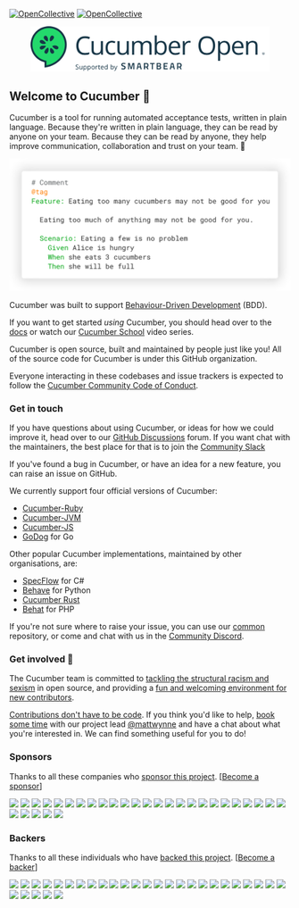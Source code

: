 [![OpenCollective](https://opencollective.com/cucumber/backers/badge.svg)](https://opencollective.com/cucumber)
[![OpenCollective](https://opencollective.com/cucumber/sponsors/badge.svg)](https://opencollective.com/cucumber)

<p align="center">
  <img src="https://github.com/cucumber/cucumber-ruby/raw/main/docs/img/cucumber-open-logo.png" alt="Cucumber Open - Supported by Smartbear" width="428" />
</p>

## Welcome to Cucumber 👋

Cucumber is a tool for running automated acceptance tests, written in plain language. Because they're written in plain language, they can be read by anyone on your team. Because they can be read by anyone, they help improve communication, collaboration and trust on your team. 💖

![Gherkin example](https://github.com/cucumber/cucumber-ruby/raw/main/docs/img/gherkin-example.png)

Cucumber was built to support [Behaviour-Driven Development](https://cucumber.io/docs/bdd/) (BDD).

If you want to get started _using_ Cucumber, you should head over to the [docs](https://cucumber.io/docs/installation/) or watch our [Cucumber School](https://school.cucumber.io) video series.

Cucumber is open source, built and maintained by people just like you! All of the source code for Cucumber is under this GitHub organization.

Everyone interacting in these codebases and issue trackers is expected to follow the [Cucumber Community Code of Conduct](https://cucumber.io/conduct).

### Get in touch

If you have questions about using Cucumber, or ideas for how we could improve it, head over to our [GitHub Discussions](https://github.com/orgs/cucumber/discussions) forum. If you want chat with the maintainers, the best place for that is to join the [Community Slack](https://cucumber.io/community#slack)

If you've found a bug in Cucumber, or have an idea for a new feature, you can raise an issue on GitHub.

We currently support four official versions of Cucumber:

* [Cucumber-Ruby](https://github.com/cucumber/cucumber-ruby)
* [Cucumber-JVM](https://github.com/cucumber/cucumber-jvm)
* [Cucumber-JS](https://github.com/cucumber/cucumber-js)
* [GoDog](https://github.com/cucumber/godog) for Go

Other popular Cucumber implementations, maintained by other organisations, are:

* [SpecFlow](https://github.com/SpecFlowOSS/SpecFlow) for C#
* [Behave](https://github.com/behave/behave) for Python
* [Cucumber Rust](https://github.com/cucumber-rs/cucumber)
* [Behat](https://docs.behat.org/en/latest/) for PHP

If you're not sure where to raise your issue, you can use our [common](https://github.com/cucumber/common) repository, or 
come and chat with us in the [Community Discord](https://cucumber.io/community#discord).

### Get involved 🌈

The Cucumber team is committed to [tackling the structural racism and sexism](https://cucumber.io/blog/open-source/tackling-structural-racism-(and-sexism)-in-open-so/) 
in open source, and providing a [fun and welcoming environment for new contributors](https://cucumber.io/docs/community/new-contributors/).

[Contributions don't have to be code](https://vimeo.com/338591264). If you think you'd like to help, [book some time](https://calendly.com/mattwynne) with our project lead [@mattwynne](https://github.com/mattwynne) and
have a chat about what you're interested in. We can find something useful for you to do!

### Sponsors

Thanks to all these companies who [sponsor this project](https://opencollective.com/cucumber). [[Become a sponsor](https://opencollective.com/cucumber#sponsor)]

<a href="https://opencollective.com/cucumber/sponsor/0/website" target="_blank"><img src="https://opencollective.com/cucumber/sponsor/0/avatar.svg"></a>
<a href="https://opencollective.com/cucumber/sponsor/1/website" target="_blank"><img src="https://opencollective.com/cucumber/sponsor/1/avatar.svg"></a>
<a href="https://opencollective.com/cucumber/sponsor/2/website" target="_blank"><img src="https://opencollective.com/cucumber/sponsor/2/avatar.svg"></a>
<a href="https://opencollective.com/cucumber/sponsor/3/website" target="_blank"><img src="https://opencollective.com/cucumber/sponsor/3/avatar.svg"></a>
<a href="https://opencollective.com/cucumber/sponsor/4/website" target="_blank"><img src="https://opencollective.com/cucumber/sponsor/4/avatar.svg"></a>
<a href="https://opencollective.com/cucumber/sponsor/5/website" target="_blank"><img src="https://opencollective.com/cucumber/sponsor/5/avatar.svg"></a>
<a href="https://opencollective.com/cucumber/sponsor/6/website" target="_blank"><img src="https://opencollective.com/cucumber/sponsor/6/avatar.svg"></a>
<a href="https://opencollective.com/cucumber/sponsor/7/website" target="_blank"><img src="https://opencollective.com/cucumber/sponsor/7/avatar.svg"></a>
<a href="https://opencollective.com/cucumber/sponsor/8/website" target="_blank"><img src="https://opencollective.com/cucumber/sponsor/8/avatar.svg"></a>
<a href="https://opencollective.com/cucumber/sponsor/9/website" target="_blank"><img src="https://opencollective.com/cucumber/sponsor/9/avatar.svg"></a>
<a href="https://opencollective.com/cucumber/sponsor/10/website" target="_blank"><img src="https://opencollective.com/cucumber/sponsor/10/avatar.svg"></a>
<a href="https://opencollective.com/cucumber/sponsor/11/website" target="_blank"><img src="https://opencollective.com/cucumber/sponsor/11/avatar.svg"></a>
<a href="https://opencollective.com/cucumber/sponsor/12/website" target="_blank"><img src="https://opencollective.com/cucumber/sponsor/12/avatar.svg"></a>
<a href="https://opencollective.com/cucumber/sponsor/13/website" target="_blank"><img src="https://opencollective.com/cucumber/sponsor/13/avatar.svg"></a>
<a href="https://opencollective.com/cucumber/sponsor/14/website" target="_blank"><img src="https://opencollective.com/cucumber/sponsor/14/avatar.svg"></a>
<a href="https://opencollective.com/cucumber/sponsor/15/website" target="_blank"><img src="https://opencollective.com/cucumber/sponsor/15/avatar.svg"></a>
<a href="https://opencollective.com/cucumber/sponsor/16/website" target="_blank"><img src="https://opencollective.com/cucumber/sponsor/16/avatar.svg"></a>
<a href="https://opencollective.com/cucumber/sponsor/17/website" target="_blank"><img src="https://opencollective.com/cucumber/sponsor/17/avatar.svg"></a>
<a href="https://opencollective.com/cucumber/sponsor/18/website" target="_blank"><img src="https://opencollective.com/cucumber/sponsor/18/avatar.svg"></a>
<a href="https://opencollective.com/cucumber/sponsor/19/website" target="_blank"><img src="https://opencollective.com/cucumber/sponsor/19/avatar.svg"></a>
<a href="https://opencollective.com/cucumber/sponsor/20/website" target="_blank"><img src="https://opencollective.com/cucumber/sponsor/20/avatar.svg"></a>
<a href="https://opencollective.com/cucumber/sponsor/21/website" target="_blank"><img src="https://opencollective.com/cucumber/sponsor/21/avatar.svg"></a>
<a href="https://opencollective.com/cucumber/sponsor/22/website" target="_blank"><img src="https://opencollective.com/cucumber/sponsor/22/avatar.svg"></a>
<a href="https://opencollective.com/cucumber/sponsor/23/website" target="_blank"><img src="https://opencollective.com/cucumber/sponsor/23/avatar.svg"></a>
<a href="https://opencollective.com/cucumber/sponsor/24/website" target="_blank"><img src="https://opencollective.com/cucumber/sponsor/24/avatar.svg"></a>
<a href="https://opencollective.com/cucumber/sponsor/25/website" target="_blank"><img src="https://opencollective.com/cucumber/sponsor/25/avatar.svg"></a>
<a href="https://opencollective.com/cucumber/sponsor/26/website" target="_blank"><img src="https://opencollective.com/cucumber/sponsor/26/avatar.svg"></a>
<a href="https://opencollective.com/cucumber/sponsor/27/website" target="_blank"><img src="https://opencollective.com/cucumber/sponsor/27/avatar.svg"></a>
<a href="https://opencollective.com/cucumber/sponsor/28/website" target="_blank"><img src="https://opencollective.com/cucumber/sponsor/28/avatar.svg"></a>
<a href="https://opencollective.com/cucumber/sponsor/29/website" target="_blank"><img src="https://opencollective.com/cucumber/sponsor/29/avatar.svg"></a>

### Backers

Thanks to all these individuals who have [backed this project](https://opencollective.com/cucumber). [[Become a backer](https://opencollective.com/cucumber#backer)]

<a href="https://opencollective.com/cucumber/backer/0/website" target="_blank"><img src="https://opencollective.com/cucumber/backer/0/avatar.svg"></a>
<a href="https://opencollective.com/cucumber/backer/1/website" target="_blank"><img src="https://opencollective.com/cucumber/backer/1/avatar.svg"></a>
<a href="https://opencollective.com/cucumber/backer/2/website" target="_blank"><img src="https://opencollective.com/cucumber/backer/2/avatar.svg"></a>
<a href="https://opencollective.com/cucumber/backer/3/website" target="_blank"><img src="https://opencollective.com/cucumber/backer/3/avatar.svg"></a>
<a href="https://opencollective.com/cucumber/backer/4/website" target="_blank"><img src="https://opencollective.com/cucumber/backer/4/avatar.svg"></a>
<a href="https://opencollective.com/cucumber/backer/5/website" target="_blank"><img src="https://opencollective.com/cucumber/backer/5/avatar.svg"></a>
<a href="https://opencollective.com/cucumber/backer/6/website" target="_blank"><img src="https://opencollective.com/cucumber/backer/6/avatar.svg"></a>
<a href="https://opencollective.com/cucumber/backer/7/website" target="_blank"><img src="https://opencollective.com/cucumber/backer/7/avatar.svg"></a>
<a href="https://opencollective.com/cucumber/backer/8/website" target="_blank"><img src="https://opencollective.com/cucumber/backer/8/avatar.svg"></a>
<a href="https://opencollective.com/cucumber/backer/9/website" target="_blank"><img src="https://opencollective.com/cucumber/backer/9/avatar.svg"></a>
<a href="https://opencollective.com/cucumber/backer/10/website" target="_blank"><img src="https://opencollective.com/cucumber/backer/10/avatar.svg"></a>
<a href="https://opencollective.com/cucumber/backer/11/website" target="_blank"><img src="https://opencollective.com/cucumber/backer/11/avatar.svg"></a>
<a href="https://opencollective.com/cucumber/backer/12/website" target="_blank"><img src="https://opencollective.com/cucumber/backer/12/avatar.svg"></a>
<a href="https://opencollective.com/cucumber/backer/13/website" target="_blank"><img src="https://opencollective.com/cucumber/backer/13/avatar.svg"></a>
<a href="https://opencollective.com/cucumber/backer/14/website" target="_blank"><img src="https://opencollective.com/cucumber/backer/14/avatar.svg"></a>
<a href="https://opencollective.com/cucumber/backer/15/website" target="_blank"><img src="https://opencollective.com/cucumber/backer/15/avatar.svg"></a>
<a href="https://opencollective.com/cucumber/backer/16/website" target="_blank"><img src="https://opencollective.com/cucumber/backer/16/avatar.svg"></a>
<a href="https://opencollective.com/cucumber/backer/17/website" target="_blank"><img src="https://opencollective.com/cucumber/backer/17/avatar.svg"></a>
<a href="https://opencollective.com/cucumber/backer/18/website" target="_blank"><img src="https://opencollective.com/cucumber/backer/18/avatar.svg"></a>
<a href="https://opencollective.com/cucumber/backer/19/website" target="_blank"><img src="https://opencollective.com/cucumber/backer/19/avatar.svg"></a>
<a href="https://opencollective.com/cucumber/backer/20/website" target="_blank"><img src="https://opencollective.com/cucumber/backer/20/avatar.svg"></a>
<a href="https://opencollective.com/cucumber/backer/21/website" target="_blank"><img src="https://opencollective.com/cucumber/backer/21/avatar.svg"></a>
<a href="https://opencollective.com/cucumber/backer/22/website" target="_blank"><img src="https://opencollective.com/cucumber/backer/22/avatar.svg"></a>
<a href="https://opencollective.com/cucumber/backer/23/website" target="_blank"><img src="https://opencollective.com/cucumber/backer/23/avatar.svg"></a>
<a href="https://opencollective.com/cucumber/backer/24/website" target="_blank"><img src="https://opencollective.com/cucumber/backer/24/avatar.svg"></a>
<a href="https://opencollective.com/cucumber/backer/25/website" target="_blank"><img src="https://opencollective.com/cucumber/backer/25/avatar.svg"></a>
<a href="https://opencollective.com/cucumber/backer/26/website" target="_blank"><img src="https://opencollective.com/cucumber/backer/26/avatar.svg"></a>
<a href="https://opencollective.com/cucumber/backer/27/website" target="_blank"><img src="https://opencollective.com/cucumber/backer/27/avatar.svg"></a>
<a href="https://opencollective.com/cucumber/backer/28/website" target="_blank"><img src="https://opencollective.com/cucumber/backer/28/avatar.svg"></a>
<a href="https://opencollective.com/cucumber/backer/29/website" target="_blank"><img src="https://opencollective.com/cucumber/backer/29/avatar.svg"></a>
